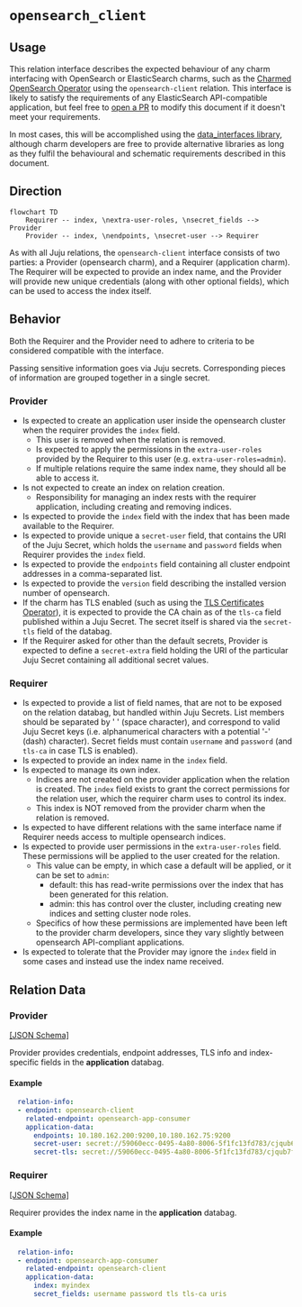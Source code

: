 # `opensearch_client`

## Usage

This relation interface describes the expected behaviour of any charm interfacing with OpenSearch or ElasticSearch charms, such as the [Charmed OpenSearch Operator](https://github.com/canonical/opensearch-operator) using the `opensearch-client` relation.  This interface is likely to satisfy the requirements of any ElasticSearch API-compatible application, but feel free to [open a PR](https://github.com/canonical/charm-relation-interfaces/pulls) to modify this document if it doesn't meet your requirements.

In most cases, this will be accomplished using the [data_interfaces library](https://github.com/canonical/data-platform-libs/blob/main/lib/charms/data_platform_libs/v0/data_interfaces.py), although charm developers are free to provide alternative libraries as long as they fulfil the behavioural and schematic requirements described in this document.

## Direction

```mermaid
flowchart TD
    Requirer -- index, \nextra-user-roles, \nsecret_fields --> Provider
    Provider -- index, \nendpoints, \nsecret-user --> Requirer
```

As with all Juju relations, the `opensearch-client` interface consists of two parties: a Provider (opensearch charm), and a Requirer (application charm). The Requirer will be expected to provide an index name, and the Provider will provide new unique credentials (along with other optional fields), which can be used to access the index itself.

## Behavior

Both the Requirer and the Provider need to adhere to criteria to be considered compatible with the interface.

Passing sensitive information goes via Juju secrets. Corresponding pieces of information are grouped together in a single secret.

### Provider

- Is expected to create an application user inside the opensearch cluster when the requirer provides the `index` field.
  - This user is removed when the relation is removed.
  - Is expected to apply the permissions in the `extra-user-roles` provided by the Requirer to this user (e.g. `extra-user-roles=admin`).
  - If multiple relations require the same index name, they should all be able to access it.
- Is not expected to create an index on relation creation.
  - Responsibility for managing an index rests with the requirer application, including creating and removing indices.
- Is expected to provide the `index` field with the index that has been made available to the Requirer.
- Is expected to provide unique a `secret-user` field, that contains the URI of the Juju Secret, which holds the `username` and `password` fields when Requirer provides the `index` field.
- Is expected to provide the `endpoints` field containing all cluster endpoint addresses in a comma-separated list.
- Is expected to provide the `version` field describing the installed version number of opensearch.
- If the charm has TLS enabled (such as using the [TLS Certificates Operator](https://github.com/canonical/tls-certificates-operator)), it is expected to provide the CA chain as of the `tls-ca` field published within a Juju Secret. The secret itself is shared via the `secret-tls` field of the databag.
- If the Requirer asked for other than the default secrets, Provider is expected to define a `secret-extra` field holding the URI of the particular Juju Secret containing all additional secret values.

### Requirer

- Is expected to provide a list of field names, that are not to be exposed on the relation databag, but handled within Juju Secrets. List members should be separated by ' ' (space character), and correspond to valid Juju Secret keys (i.e. alphanumerical characters with a potential '-' (dash) character). Secret fields must contain `username` and `password` (and `tls-ca` in case TLS is enabled).
- Is expected to provide an index name in the `index` field.
- Is expected to manage its own index.
  - Indices are not created on the provider application when the relation is created. The `index` field exists to grant the correct permissions for the relation user, which the requirer charm uses to control its index.
  - This index is NOT removed from the provider charm when the relation is removed.
- Is expected to have different relations with the same interface name if Requirer needs access to multiple opensearch indices.
- Is expected to provide user permissions in the `extra-user-roles` field. These permissions will be applied to the user created for the relation.
  - This value can be empty, in which case a default will be applied, or it can be set to `admin`:
    - default: this has read-write permissions over the index that has been generated for this relation.
    - admin: this has control over the cluster, including creating new indices and setting cluster node roles.
  - Specifics of how these permissions are implemented have been left to the provider charm developers, since they vary slightly between opensearch API-compliant applications.
- Is expected to tolerate that the Provider may ignore the `index` field in some cases and instead use the index name received.

## Relation Data

### Provider

[\[JSON Schema\]](./schemas/provider.json)

Provider provides credentials, endpoint addresses, TLS info and index-specific fields in the **application** databag.


#### Example
```yaml
  relation-info:
  - endpoint: opensearch-client
    related-endpoint: opensearch-app-consumer
    application-data:
      endpoints: 10.180.162.200:9200,10.180.162.75:9200
      secret-user: secret://59060ecc-0495-4a80-8006-5f1fc13fd783/cjqub6vubg2s77p3nio0
      secret-tls: secret://59060ecc-0495-4a80-8006-5f1fc13fd783/cjqub7fubg2s77p3niog
```

### Requirer

[\[JSON Schema\]](./schemas/requirer.json)

Requirer provides the index name in the **application** databag.

#### Example

```yaml
  relation-info:
  - endpoint: opensearch-app-consumer
    related-endpoint: opensearch-client
    application-data:
      index: myindex
      secret_fields: username password tls tls-ca uris
```
